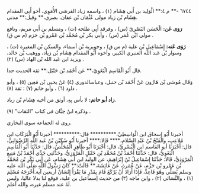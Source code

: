 ٦٧٤٤ -** م ٤:** الْوَلِيد بن أَبي هِشَام (١) ، واسمه زياد القرشي الأُمَوِي، أخو أَبِي المقدام هِشَام بْن زياد مولى عُثْمَان بْن عفان، بصري،** وقيل:** مدني.

**رَوَى عَن:** الْحَسَن البَصْرِيّ (س) ، وفرقد أَبِي طلحة (ت) ، ومسلم بن أَبي مريم، ونافع مولى ابْن عُمَر (س) ، وأبي بكر بْن مُحَمَّد بْن عَمْرو بْن حزم (م س ق) .

**رَوَى عَنه:** إِسْمَاعِيل بْن علية (م س ق) ، وجويرية بْن أسماء، والسكن بْن المغيرة (ت) ، وسوار بْن عَبد اللَّه العنبري الكبير، وأخوه أَبُو المقدام هِشَام بْن زياد، ووهيب بْن خالد، ويزيد ابن عَبد الله بْن الهاد (س) (٢) .

قال أَبُو الْقَاسِم الْبَغَوِيّ،** عَن أَحْمَد بْن حَنْبَل:** ثقة الحديث جدا.

وَقَال مُوسَى بْن هَارُون عَنْ أَحْمَد بْن حنبل، وعباسالدوري (٤) عَنْ يحيى بْن مَعِين (٥) ، وأبو داود (٦) ، وأبو حاتم (٧) : ثقة (٨) .

**زاد أبو حاتم:** لا بأس بِهِ، أوثق من أخيه هِشَام بْن زياد.

وذكره ابنُ حِبَّان في كتاب "الثقات" (٩) .

روى له الجماعة سوى البخاري.

أخبرنا أَبُو إسحاق ابن الْوَاسِطِيِّ،********** قال:********** أخبرنا أَبُو الْبَرَكَاتِ ابن مُلاعِبٍ، والْفَتْحُ بْنُ عَبْدِ السَّلامِ،**** قَالا:**** أخبرنا أَبُو سُكَيْنِ بْنُ عَبد اللَّهِ الرِّضْوَانِيُّ، قال: أَخْبَرَنَا أبو القاسم ابن الْبُسْرِيِّ، قال: أَخْبَرَنَا أَبُو طَاهِرٍ الْمُخَلِّصُ، قال: حَدَّثَنَا أَبُو الْقَاسِمِ الْبَغَوِيُّ، قال: حَدَّثَنَا أَحْمَدُ بْنُ مُحَمَّدِ بْنِ حَنْبَلٍ الْمَرْوَزِيُّ، وحَدَّثَنِي جَدِّي أَحْمَدُ بْنُ مَنِيعٍ الْمَرْوَذِيُّ، قَالا: حَدَّثَنَا إِسْمَاعِيلُ بْنُ إِبْرَاهِيمَ، عن الوليد ابن أَبي هِشَامٍ، عَن أَبِي بَكْرِ بْن مُحَمَّد بْن عَمْرو بْن حَزْمٍ، عَنْ عُمَرة، عَنْ عَائِشَةَ،** قَالَتْ:** كَانَ رَسُولُ اللَّهِ صَلَّى الله عليه وسلم يُصَلِّي وهُوَ قَاعِدٌ، فَإِذَا أَرَادَ أَنْ يَرْكَعَ قَامَ بِقَدْرِ مَا يَقْرَأُ إِنْسَانٌ أربعين آية.أَخْرَجَهُ مُسْلِم (١) ، والنَّسَائي (٢) ، وابن ماجه (٣) من حديث إسماعيل بن علية، فوقع لنا بدلا عاليا، وليس لَهُ عند مسلم غيره، والله أعلم.